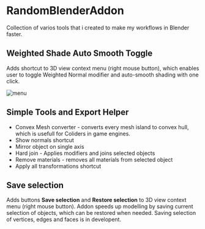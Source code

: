 # RandomBlenderAddon
Collection of varios tools that i created to make my workflows in Blender faster.


## Weighted Shade Auto Smooth Toggle

Adds shortcut to 3D view context menu (right mouse button), which enables user to toggle Weighted Normal modifier and auto-smooth shading with one click.

![menu](https://user-images.githubusercontent.com/18052453/195642145-39d1761a-01a6-4744-a3d3-62baf0287686.png)

## Simple Tools and Export Helper

- Convex Mesh converter - converts every mesh island to convex hull, which is usefull for Coliders in game engines.
- Show normals shortcut
- Mirror object on single axis
- Hard join - Applies modifiers and joins selected objects
- Remove materials - removes all materials from selected object
- Apply all transformations shortcut

## Save selection

Adds buttons **Save selection** and **Restore selection** to 3D view context menu (right mouse button). Addon speeds up modelling by saving current selection of objects, which can be restored when needed.
Saving selection of vertices, edges and faces is in developent.


